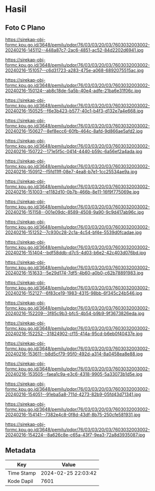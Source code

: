 # Hasil

## Foto C Plano

https://sirekap-obj-formc.kpu.go.id/3648/pemilu/pdpr/76/03/03/20/03/7603032003002-20240216-145112--448a87c7-2ac6-4851-ac52-84d2202d6941.jpg

https://sirekap-obj-formc.kpu.go.id/3648/pemilu/pdpr/76/03/03/20/03/7603032003002-20240216-151057--c6d31723-a283-475e-a068-6892075515ac.jpg

https://sirekap-obj-formc.kpu.go.id/3648/pemilu/pdpr/76/03/03/20/03/7603032003002-20240216-150124--ab8c18de-5a5b-40e4-adfe-21ba6e31f06c.jpg

https://sirekap-obj-formc.kpu.go.id/3648/pemilu/pdpr/76/03/03/20/03/7603032003002-20240216-150525--f6e3b423-b577-40c1-b4f3-d132e7a4e668.jpg

https://sirekap-obj-formc.kpu.go.id/3648/pemilu/pdpr/76/03/03/20/03/7603032003002-20240216-150627--8ef8ecc6-60fb-464c-8afd-9d866ae5afd2.jpg

https://sirekap-obj-formc.kpu.go.id/3648/pemilu/pdpr/76/03/03/20/03/7603032003002-20240216-150722--171e5f5c-0414-4440-b59c-6a56ef2a4ada.jpg

https://sirekap-obj-formc.kpu.go.id/3648/pemilu/pdpr/76/03/03/20/03/7603032003002-20240216-150912--f5fd11ff-08e7-4ea8-b7e1-1cc25534ae9a.jpg

https://sirekap-obj-formc.kpu.go.id/3648/pemilu/pdpr/76/03/03/20/03/7603032003002-20240216-151003--e1182d10-0b7b-466b-8e11-16f9f775069e.jpg

https://sirekap-obj-formc.kpu.go.id/3648/pemilu/pdpr/76/03/03/20/03/7603032003002-20240216-151158--001e09dc-8589-4508-9a90-9c9d417ab96c.jpg

https://sirekap-obj-formc.kpu.go.id/3648/pemilu/pdpr/76/03/03/20/03/7603032003002-20240216-151252--7c930c28-2c1a-4c54-bf4e-5539d0fcadae.jpg

https://sirekap-obj-formc.kpu.go.id/3648/pemilu/pdpr/76/03/03/20/03/7603032003002-20240216-151404--bdf58ddb-d7c5-4d03-b6e2-42c403d076bd.jpg

https://sirekap-obj-formc.kpu.go.id/3648/pemilu/pdpr/76/03/03/20/03/7603032003002-20240216-151633--5e29d174-7df5-4b60-a0b0-c62b78891983.jpg

https://sirekap-obj-formc.kpu.go.id/3648/pemilu/pdpr/76/03/03/20/03/7603032003002-20240216-152127--6f83ce19-1983-4315-98bb-6f345c24b546.jpg

https://sirekap-obj-formc.kpu.go.id/3648/pemilu/pdpr/76/03/03/20/03/7603032003002-20240216-152209--3f85c9b3-bfc5-4b54-b9b9-9f3673826eda.jpg

https://sirekap-obj-formc.kpu.go.id/3648/pemilu/pdpr/76/03/03/20/03/7603032003002-20240216-152252--31824902-cf15-414a-95cd-b6eb0f40437e.jpg

https://sirekap-obj-formc.kpu.go.id/3648/pemilu/pdpr/76/03/03/20/03/7603032003002-20240216-153611--b8d5cf79-95f0-492d-a314-8a0458ea8e88.jpg

https://sirekap-obj-formc.kpu.go.id/3648/pemilu/pdpr/76/03/03/20/03/7603032003002-20240216-153505--faea1c9a-e3c6-4318-9905-5a33073b1d5e.jpg

https://sirekap-obj-formc.kpu.go.id/3648/pemilu/pdpr/76/03/03/20/03/7603032003002-20240216-154051--91eba5a8-711d-4273-82b9-05fd43d71341.jpg

https://sirekap-obj-formc.kpu.go.id/3648/pemilu/pdpr/76/03/03/20/03/7603032003002-20240216-154141--7382e4c8-0f8d-43df-8b75-250cfe581931.jpg

https://sirekap-obj-formc.kpu.go.id/3648/pemilu/pdpr/76/03/03/20/03/7603032003002-20240216-154224--8a626c8e-c65a-43f7-9ea3-72a8d3935087.jpg


## Metadata

| Key        | Value               |
| ---------- | ------------------- |
| Time Stamp | 2024-02-25 22:03:42 |
| Kode Dapil | 7601                |



